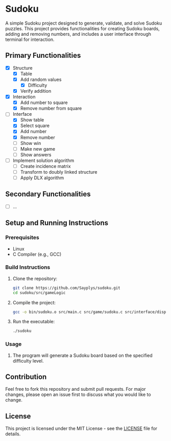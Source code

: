 # Sudoku

A simple Sudoku project designed to generate, validate, and solve Sudoku puzzles. This project provides functionalities for creating Sudoku boards, adding and removing numbers, and includes a user interface through terminal for interaction.

## Primary Functionalities

- [x] Structure
    - [x] Table
    - [x] Add random values
        - [x] Difficulty
    - [x] Verify addition
- [x] Interaction
    - [x] Add number to square
    - [x] Remove number from square
- [ ] Interface
    - [x] Show table
    - [x] Select square
    - [x] Add number
    - [x] Remove number
    - [ ] Show win
    - [ ] Make new game
    - [ ] Show answers
- [ ] Implement solution algorithm
    - [ ] Create incidence matrix
    - [ ] Transform to doubly linked structure
    - [ ] Apply DLX algorithm

## Secondary Functionalities

- [ ] ...

## Setup and Running Instructions

### Prerequisites

- Linux
- C Compiler (e.g., GCC)

### Build Instructions

1. Clone the repository:
    ```sh
    git clone https://github.com/Sayplys/sudoku.git
    cd sudoku/src/gameLogic
    ```

2. Compile the project:
    ```sh
    gcc -o bin/sudoku.o src/main.c src/game/sudoku.c src/interface/displayer.c src/interface/handlers.c src/interface/listener.c
    ```

3. Run the executable:
    ```sh
    ./sudoku
    ```

### Usage

1. The program will generate a Sudoku board based on the specified difficulty level.

## Contribution

Feel free to fork this repository and submit pull requests. For major changes, please open an issue first to discuss what you would like to change.

## License

This project is licensed under the MIT License - see the [LICENSE](LICENSE) file for details.

